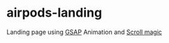 # airpods-landing

Landing page using <a href="https://greensock.com/gsap/">GSAP</a> Animation and <a href="https://scrollmagic.io/">Scroll magic</a>

<img scr="/assets/img/screenshot1.png">
<img scr="/assets/img/screenshot2.png">

